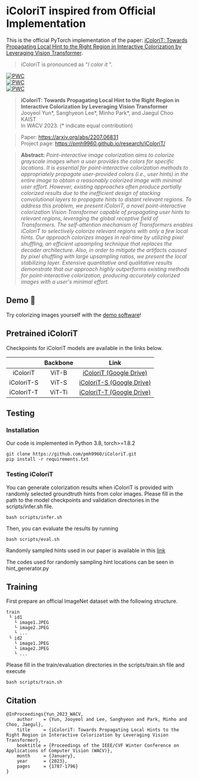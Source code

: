 # iColoriT inspired from Official Implementation

This is the official PyTorch implementation of the paper: [iColoriT: Towards Propagating Local Hint to the Right Region in Interactive Colorization by Leveraging Vision Transformer](https://arxiv.org/abs/2207.06831).

> iColoriT is pronounced as "<em>I color it</em> ".


[![PWC](https://img.shields.io/endpoint.svg?url=https://paperswithcode.com/badge/icolorit-towards-propagating-local-hint-to/point-interactive-image-colorization-on)](https://paperswithcode.com/sota/point-interactive-image-colorization-on?p=icolorit-towards-propagating-local-hint-to)  
[![PWC](https://img.shields.io/endpoint.svg?url=https://paperswithcode.com/badge/icolorit-towards-propagating-local-hint-to/point-interactive-image-colorization-on-1)](https://paperswithcode.com/sota/point-interactive-image-colorization-on-1?p=icolorit-towards-propagating-local-hint-to)  
[![PWC](https://img.shields.io/endpoint.svg?url=https://paperswithcode.com/badge/icolorit-towards-propagating-local-hint-to/point-interactive-image-colorization-on-cub)](https://paperswithcode.com/sota/point-interactive-image-colorization-on-cub?p=icolorit-towards-propagating-local-hint-to)  

> **iColoriT: Towards Propagating Local Hint to the Right Region in Interactive Colorization by Leveraging Vision Transformer**  
> Jooyeol Yun*, Sanghyeon Lee*, Minho Park*, and Jaegul Choo  
> KAIST  
> In WACV 2023. (* indicate equal contribution)

> Paper: https://arxiv.org/abs/2207.06831  
> Project page: https://pmh9960.github.io/research/iColoriT/

> **Abstract:** *Point-interactive image colorization aims to colorize grayscale images when a user provides the colors for specific locations. It is essential for point-interactive colorization methods to appropriately propagate user-provided colors (i.e., user hints) in the entire image to obtain a reasonably colorized image with minimal user effort. However, existing approaches often produce partially colorized results due to the inefficient design of stacking convolutional layers to propagate hints to distant relevant regions. To address this problem, we present iColoriT, a novel point-interactive colorization Vision Transformer capable of propagating user hints to relevant regions, leveraging the global receptive field of Transformers. The self-attention mechanism of Transformers enables iColoriT to selectively colorize relevant regions with only a few local hints. Our approach colorizes images in real-time by utilizing pixel shuffling, an efficient upsampling technique that replaces the decoder architecture. Also, in order to mitigate the artifacts caused by pixel shuffling with large upsampling ratios, we present the local stabilizing layer. Extensive quantitative and qualitative results demonstrate that our approach highly outperforms existing methods for point-interactive colorization, producing accurately colorized images with a user's minimal effort.*


## Demo 🎨

Try colorizing images yourself with the [demo software](https://github.com/pmh9960/iColoriT/tree/main/iColoriT_demo)!

## Pretrained iColoriT

Checkpoints for iColoriT models are available in the links below.

|  	| Backbone 	| Link 	|
|:---:	|:---:	|:---:	|
| iColoriT	| ViT-B 	| [iColoriT (Google Drive)](https://drive.google.com/file/d/16i9ulB4VRbFLbLlAa7UjIQR6J334BeKW/view?usp=sharing)	|
| iColoriT-S 	| ViT-S 	| [iColoriT-S (Google Drive)](https://drive.google.com/file/d/1yKwFTQGDBvr9B7NIyXhxQH0K-BNlCs4L/view?usp=sharing) 	|
| iColoriT-T 	| ViT-Ti 	| [iColoriT-T (Google Drive)](https://drive.google.com/file/d/1GMmjfxAoM95cABwlZD8555WxI7nmIZrR/view?usp=sharing)	|


## Testing

### Installation

Our code is implemented in Python 3.8, torch>=1.8.2
```
git clone https://github.com/pmh9960/iColoriT.git
pip install -r requirements.txt
```

### Testing iColoriT

You can generate colorization results when iColoriT is provided with randomly selected groundtruth hints from color images. 
Please fill in the path to the model checkpoints and validation directories in the scripts/infer.sh file.

```
bash scripts/infer.sh
```

Then, you can evaluate the results by running

```
bash scripts/eval.sh
```
Randomly sampled hints used in our paper is available in this [link](https://drive.google.com/file/d/1MVU5Ze5FbT0Kp14bJcfDANY17lgkNmwn/view?usp=sharing)

The codes used for randomly sampling hint locations can be seen in hint_generator.py

## Training

First prepare an official ImageNet dataset with the following structure. 

```
train
 └ id1
   └ image1.JPEG
   └ image2.JPEG
   └ ...
 └ id2
   └ image1.JPEG
   └ image2.JPEG
   └ ...     

```

Please fill in the train/evaluation directories in the scripts/train.sh file and execute

```
bash scripts/train.sh
```




## Citation

```
@InProceedings{Yun_2023_WACV,
    author    = {Yun, Jooyeol and Lee, Sanghyeon and Park, Minho and Choo, Jaegul},
    title     = {iColoriT: Towards Propagating Local Hints to the Right Region in Interactive Colorization by Leveraging Vision Transformer},
    booktitle = {Proceedings of the IEEE/CVF Winter Conference on Applications of Computer Vision (WACV)},
    month     = {January},
    year      = {2023},
    pages     = {1787-1796}
}
```
